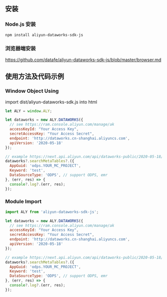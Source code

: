 ## 安装

### Node.js 安装

```sh
npm install aliyun-dataworks-sdk-js
```

### 浏览器端安装

https://github.com/datafe/aliyun-dataworks-sdk-js/blob/master/browser.md

## 使用方法及代码示例

### Window Object Using

import dist/aliyun-dataworks-sdk.js into html

``` javascript
let ALY = window.ALY;

let dataworks = new ALY.DATAWORKS({
  // see https://ram.console.aliyun.com/manage/ak
  accessKeyId: "Your Access Key",
  secretAccessKey: "Your Access Secret",
  endpoint: 'http://dataworks.cn-shanghai.aliyuncs.com',
  apiVersion: '2020-05-18'
});

// example https://next.api.aliyun.com/api/dataworks-public/2020-05-18/SearchMetaTables
dataworks?.searchMetaTables?.({
  AppGuid: 'odps.YOUR_MC_PROJECT',
  Keyword: 'test',
  DataSourceType: 'ODPS', // support ODPS, emr
}, (err, res) => {
  console?.log?.(err, res);
});
```



### Module Import

``` javascript
import ALY from 'aliyun-dataworks-sdk-js';

let dataworks = new ALY.DATAWORKS({
  // see https://ram.console.aliyun.com/manage/ak
  accessKeyId: "Your Access Key",
  secretAccessKey: "Your Access Secret",
  endpoint: 'http://dataworks.cn-shanghai.aliyuncs.com',
  apiVersion: '2020-05-18'
});

// example https://next.api.aliyun.com/api/dataworks-public/2020-05-18/SearchMetaTables
dataworks?.searchMetaTables?.({
  AppGuid: 'odps.YOUR_MC_PROJECT',
  Keyword: 'test',
  DataSourceType: 'ODPS', // support ODPS, emr
}, (err, res) => {
  console?.log?.(err, res);
});
```


